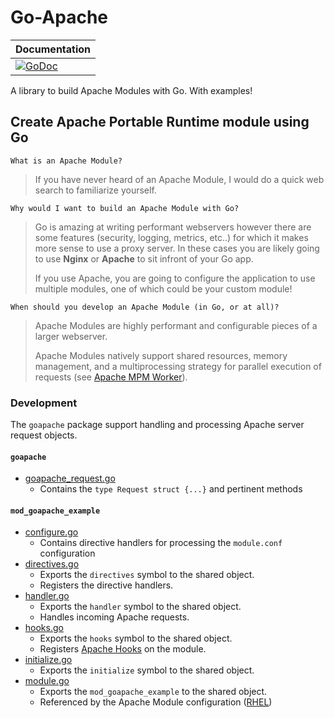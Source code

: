 # Go-Apache
| Documentation |
|-|
| [![GoDoc](https://godoc.org/github.com/garrettsickles/geolocation?status.png)](https://godoc.org/github.com/garrettsickles/geolocation) |

A library to build Apache Modules with Go. With examples!

Create Apache Portable Runtime module using **Go**
--
`What is an Apache Module?`
> If you have never heard of an Apache Module, I would do a quick web search to familiarize yourself.

`Why would I want to build an Apache Module with Go?`
> Go is amazing at writing performant webservers however there are some features (security, logging, metrics, etc..) for which it makes more sense to use a proxy server.
> In these cases you are likely going to use **Nginx** or **Apache** to sit infront of your Go app.
>
> If you use Apache, you are going to configure the application to use multiple modules, one of which could be your custom module!

`When should you develop an Apache Module (in Go, or at all)?`
> Apache Modules are highly performant and configurable pieces of a larger webserver.
>
> Apache Modules natively support shared resources, memory management, and a multiprocessing strategy for parallel execution of requests (see [Apache MPM Worker](https://httpd.apache.org/docs/2.4/mod/worker.html)).
### Development
The `goapache` package support handling and processing Apache server request objects.

#### `goapache`
- [goapache_request.go](goapache_request.go)
  - Contains the `type Request struct {...}` and pertinent methods
  
#### `mod_goapache_example`
- [configure.go](cmd/mod_goapache_example/configure.go)
  - Contains directive handlers for processing the `module.conf` configuration
- [directives.go](cmd/mod_goapache_example/directives.go)
  - Exports the `directives` symbol to the shared object.
  - Registers the directive handlers.
- [handler.go](cmd/mod_goapache_example/handler.go)
  - Exports the `handler` symbol to the shared object.
  - Handles incoming Apache requests.
- [hooks.go](cmd/mod_goapache_example/hooks.go)
  - Exports the `hooks` symbol to the shared object.
  - Registers [Apache Hooks](https://httpd.apache.org/docs/2.4/developer/hooks.html) on the module.
- [initialize.go](cmd/mod_goapache_example/initialize.go)
  - Exports the `initialize` symbol to the shared object.
- [module.go](cmd/mod_goapache_example/module.go)
  - Exports the `mod_goapache_example` to the shared object.
  - Referenced by the Apache Module configuration ([RHEL](configs/rhel/02-goapache_example.conf))
